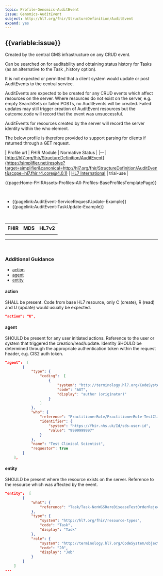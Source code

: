 ```yaml
---
topic: Profile-Genomics-AuditEvent
issue: Genomics-AuditEvent
subject: http://hl7.org/fhir/StructureDefinition/AuditEvent
expand: yes
---
```



## {{variable:issue}}

Created by the central GMS infrastructure on any CRUD event. 

Can be searched on for auditability and obtaining status history for Tasks (as an alternative to the Task _history option).

It is not expected or permitted that a client system would update or post AuditEvents to the central service.

AuditEvents are expected to be created for any CRUD events which affect resources on the server. Where resources do not exist on the server, e.g. empty SearchSets or failed POSTs, no AuditEvents will be created. Failed updates may still trigger creation of AuditEvent resources but the outcome.code will record that the event was unsuccessful.

AuditEvents for resources created by the server will record the server identity within the who element.

The below profile is therefore provided to support parsing for clients if returned through a GET request.

| Profile url | FHIR Module | Normative Status |
|--
| [http://hl7.org/fhir/StructureDefinition/AuditEvent](https://simplifier.net/resolve?target=simplifier&canonical=http://hl7.org/fhir/StructureDefinition/AuditEvent&scope=hl7.fhir.r4.core@4.0.1) | [HL7 International]() | trial-use |


{{page:Home-FHIRAssets-Profiles-All-Profiles-BaseProfilesTemplatePage}}

<!--

<div class="nhsd-!t-margin-bottom-6">
    <ul class="nav nav-tabs" role="tablist">
        <li role="presentation" class="active">
            <a href="#Profile" role="tab" data-toggle="tab">Profile</a>
        </li>
        <li role="presentation">
            <a href="#Differential" role="tab" data-toggle="tab">Differential</a>
        </li>
        <li role="presentation">
            <a href="#Constraints" role="tab" data-toggle="tab">Constraints</a>
        </li>
        <li role="presentation">
            <a href="#Examples" role="tab" data-toggle="tab">Examples</a>
        </li>
        <li role="presentation">
            <a href="#Mappings" role="tab" data-toggle="tab">Mappings</a>
        </li>
    </ul>
    <div class="tab-content snippet">
        <div id="Profile" role="tabpanel" class="tab-pane active">
            <br />
            {{tree:http://hl7.org/fhir/StructureDefinition/AuditEvent, snapshot}}
        </div>
        <div id="Differential" role="tabpanel" class="tab-pane">
         <br />
         Differential from {{link:http://hl7.org/fhir/StructureDefinition/AuditEvent}} <br>
            <br />
            {{tree:http://hl7.org/fhir/StructureDefinition/AuditEvent, diff}}
        </div>
        <div id="Dictionary" role="tabpanel" class="tab-pane">
            <br />
            {{dict:http://hl7.org/fhir/StructureDefinition/AuditEvent, hybrid}}
        </div>
 -->
        
<div id="Examples" class="tabcontent">
 <br />
<ul>
<li> {{pagelink:AuditEvent-ServiceRequestUpdate-Example}} </li>
<li> {{pagelink:AuditEvent-TaskUpdate-Example}} </li>
</ul>
</div>

<div id="Mappings" class="tabcontent">
            <br>
            <table class="assets">
                    <tr><th>FHIR</th><th>MDS</th><th>HL7v2</th></tr>
                    <tr><td></td><td></td><td></td></tr>
                </table>
</div>

---

<br>

<h3 id='non-fql-header'> Additional Guidance </h3>

- <a href="#action">action</a>
- <a href="#agent">agent</a>
- <a href="#entity">entity</a>

<a name="action"></a>
#### action
SHALL be present. Code from base HL7 resource, only C (create), R (read) and U (update) would usually be expected.
```json
"action": "U",
```

<a name="agent"></a>
#### agent
SHOULD be present for any user initiated actions. Reference to the user or system that triggered the creation/read/update. Identity SHOULD be determined through the appropriate authentication token within the request header, e.g. CIS2 auth token.
```json
"agent":  [
        {
            "type": {
                "coding":  [
                    {
                        "system": "http://terminology.hl7.org/CodeSystem/v3-ParticipationType",
                        "code": "AUT",
                        "display": "author (originator)"
                    }
                ]
            },
            "who": {
                "reference": "PractitionerRole/PractitionerRole-TestClinicalScientist-Example",
                "identifier": {
                    "system": "https://fhir.nhs.uk/Id/sds-user-id",
                    "value": "9999999997"
                }
            },
            "name": "Test Clinical Scientist",
            "requestor": true
        }
    ],
```

<a name="entity"></a>
#### entity
SHOULD be present where the resource exists on the server. Reference to the resource which was affected by the event.
```json
"entity":  [
        {
            "what": {
                "reference": "Task/Task-NonWGSRareDiseaseTestOrderRejected-Example"
            },
            "type": {
                "system": "http://hl7.org/fhir/resource-types",
                "code": "Task",
                "display": "Task"
            },
            "role": {
                "system": "http://terminology.hl7.org/CodeSystem/object-role",
                "code": "20",
                "display": "Job"
            }
        }
    ]
---